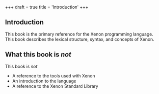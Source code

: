 +++
draft = true
title = 'Introduction'
+++

## Introduction

This book is the primary reference for the Xenon programming language. This book describes the lexical structure, syntax, and concepts of Xenon.

## What this book is *not*

This book is *not*

- A reference to the tools used with Xenon
- An introduction to the language
- A reference to the Xenon Standard Library